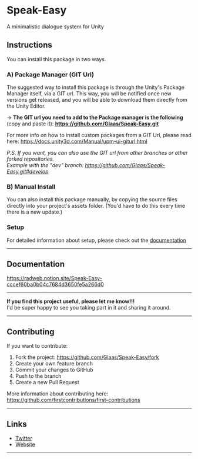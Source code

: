 # Speak-Easy
A minimalistic dialogue system for Unity


## Instructions
You can install this package in two ways.
### A) Package Manager (GIT Url)
The suggested way to install this package is through the Unity's Package Manager itself, via a GIT url. This way, you will be notified once new versions get released, and you will be able to download them directly from the Unity Editor.

-> **The GIT url you need to add to the Package manager is the following** (copy and paste it): **https://github.com/Glaas/Speak-Easy.git**

For more info on how to install custom packages from a GIT Url, please read here: https://docs.unity3d.com/Manual/upm-ui-giturl.html

*P.S. If you want, you can also use the GIT url from other branches or other forked repositories.\
Example with the "dev" branch: https://github.com/Glaas/Speak-Easy.git#develop*

### B) Manual Install
You can also install this package manually, by copying the source files directly into your project's assets folder. (You'd have to do this every time there is a new update.)

### Setup

For detailed information about setup, please check out the [documentation](https://radweb.notion.site/Speak-Easy-cccef60ba0b04c7684d3650fe5a266d0)

---

## Documentation
https://radweb.notion.site/Speak-Easy-cccef60ba0b04c7684d3650fe5a266d0

---

**If you find this project useful, please let me know!!!**\
I'd be super happy to see you taking part in it and sharing it around.

---

## Contributing
If you want to contribute:

1. Fork the project: https://github.com/Glaas/Speak-Easy/fork
2. Create your own feature branch
3. Commit your changes to GitHub
4. Push to the branch 
5. Create a new Pull Request

More information about contributing here: https://github.com/firstcontributions/first-contributions

---


## Links
- [Twitter](https://twitter.com/GlaasGD)
- [Website](https://sebdec.net/aboutme.html)
---
